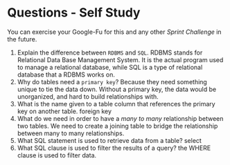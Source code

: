 # Questions - Self Study

You can exercise your Google-Fu for this and any other _Sprint Challenge_ in the future.

1.  Explain the difference between `RDBMS` and `SQL`.
    RDBMS stands for Relational Data Base Management System. It is the actual program used to manage a relational database, while SQL is a type of relational database that a RDBMS works on.
1.  Why do tables need a `primary key`?
    Because they need something unique to tie the data down. Without a primary key, the data would be unorganized, and hard to build relationships with.
1.  What is the name given to a table column that references the primary key
    on another table.
    foreign key
1.  What do we need in order to have a _many to many_ relationship between two
    tables.
    We need to create a joining table to bridge the relationship between many to many relationships.
1.  What SQL statement is used to retrieve data from a table?
    select
1.  What SQL clause is used to filter the results of a query?
    the WHERE clause is used to filter data.
